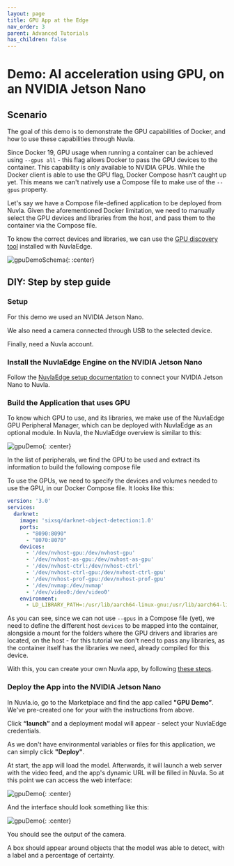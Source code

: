 ```yaml
---
layout: page
title: GPU App at the Edge
nav_order: 3
parent: Advanced Tutorials
has_children: false
---
```


# Demo: AI acceleration using GPU, on an NVIDIA Jetson Nano

## Scenario

The goal of this demo is to demonstrate the GPU capabilities of Docker, and how to use these capabilities through Nuvla.

Since Docker 19, GPU usage when running a container can be achieved using `--gpus all` - this flag allows Docker to pass the GPU devices to the container.
This capability is only available to NVIDIA GPUs. While the Docker client is able to use the GPU flag, Docker Compose hasn't caught up yet. This means we can't natively use a Compose file to make use of the `--gpus` property.

Let's say we have a Compose file-defined application to be deployed from Nuvla. Given the aforementioned Docker limitation, we need to manually select the GPU devices and libraries from the host, and pass them to the container via the Compose file.

To know the correct devices and libraries, we can use the [GPU discovery tool](https://github.com/nuvlaedge/peripheral-manager-gpu) installed with NuvlaEdge.

![gpuDemoSchema](/assets/img/gpu-demo-scheme.png){: :center}

## DIY: Step by step guide 


### Setup

For this demo we used an NVIDIA Jetson Nano. 

We also need a camera connected through USB to the selected device.

Finally, need a Nuvla account.

### Install the NuvlaEdge Engine on the NVIDIA Jetson Nano

Follow the [NuvlaEdge setup documentation](/nuvlaedge/installation) to connect your NVIDIA Jetson Nano to Nuvla. 

### Build the Application that uses GPU 

To know which GPU to use, and its libraries, we make use of the NuvlaEdge GPU Peripheral Manager, which can be deployed with NuvlaEdge as an optional module. 
In Nuvla, the NuvlaEdge overview is similar to this: 

![gpuDemo](/assets/img/peripheral-manager-gpu.png){: :center}

In the list of peripherals, we find the GPU to be used and extract its information to build the following compose file

To use the GPUs, we need to specify the devices and volumes needed to use the GPU, in our Docker Compose file. It looks like this:

```yaml
version: '3.0'
services:
  darknet:
    image: 'sixsq/darknet-object-detection:1.0'
    ports:
      - "8090:8090"
      - "8070:8070"
    devices:
      - '/dev/nvhost-gpu:/dev/nvhost-gpu'
      - '/dev/nvhost-as-gpu:/dev/nvhost-as-gpu'
      - '/dev/nvhost-ctrl:/dev/nvhost-ctrl'
      - '/dev/nvhost-ctrl-gpu:/dev/nvhost-ctrl-gpu'
      - '/dev/nvhost-prof-gpu:/dev/nvhost-prof-gpu'
      - '/dev/nvmap:/dev/nvmap'
      - '/dev/video0:/dev/video0'
    environment:
      - LD_LIBRARY_PATH=:/usr/lib/aarch64-linux-gnu:/usr/lib/aarch64-linux-gnu/tegra:/usr/local/cuda/lib64:/usr/local/cuda/lib64:/root/opencv-3.4.1/build/lib
```


As you can see, since we can not use `--gpus` in a Compose file (yet), we need to define the different host `devices` to be mapped into the container, alongside a mount for the folders where the GPU drivers and libraries are located, on the host - for this
tutorial we don't need to pass any libraries, as the container itself has the libraries we need, already compiled for this device. 

With this, you can create your own Nuvla app, by following [these steps](/nuvla/user-guide/add-apps).

### Deploy the App into the NVIDIA Jetson Nano

In Nuvla.io, go to the Marketplace and find the app called **"GPU Demo”**. We've pre-created one for your with the instructions from above. 

Click **“launch”** and a deployment modal will appear - select your NuvlaEdge credentials. 

As we don't have environmental variables or files for this application, we can simply click **"Deploy"**.

At start, the app will load the model. Afterwards, it will launch a web server with the video feed, and the app's dynamic URL will be filled in Nuvla. So at this point we can access the web interface:
    
![gpuDemo](/assets/img/deployment-ready-gpu-demo.png){: :center}

  
And the interface should look something like this:


![gpuDemo](/assets/img/output-gpu-demo.png){: :center}

You should see the output of the camera.

A box should appear around objects that the model was able to detect, with a label and a percentage of certainty.


